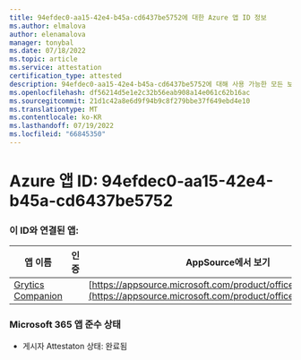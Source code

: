 ```yaml
---
title: 94efdec0-aa15-42e4-b45a-cd6437be5752에 대한 Azure 앱 ID 정보
ms.author: elmalova
author: elenamalova
manager: tonybal
ms.date: 07/18/2022
ms.topic: article
ms.service: attestation
certification_type: attested
description: 94efdec0-aa15-42e4-b45a-cd6437be5752에 대해 사용 가능한 모든 보안 및 규정 준수 정보입니다.
ms.openlocfilehash: df56214d5e1e2c32b56eab908a14e061c62b16ac
ms.sourcegitcommit: 21d1c42a8e6d9f94b9c8f279bbe37f649ebd4e10
ms.translationtype: MT
ms.contentlocale: ko-KR
ms.lasthandoff: 07/19/2022
ms.locfileid: "66845350"
---
```

# <a name="azure-app-id-94efdec0-aa15-42e4-b45a-cd6437be5752"></a>Azure 앱 ID: 94efdec0-aa15-42e4-b45a-cd6437be5752


### <a name="apps-associated-with-this-id"></a>이 ID와 연결된 앱:
| **앱 이름** | **인증** | **AppSource에서 보기** |
|--------------|---------------|-----------------------|
| [Grytics Companion](../forward/WA200004217.md) |  | [https://appsource.microsoft.com/product/office/WA200004217](https://appsource.microsoft.com/product/office/WA200004217) |

### <a name="microsoft-365-app-compliance-status"></a>Microsoft 365 앱 준수 상태
- 게시자 Attestaton 상태: 완료됨

